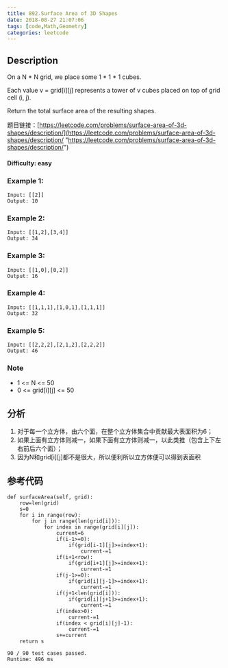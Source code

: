 ```yaml
---
title: 892.Surface Area of 3D Shapes
date: 2018-08-27 21:07:06
tags: [code,Math,Geometry]
categories: leetcode
---
```

## Description

On a N * N grid, we place some 1 * 1 * 1 cubes.

Each value v = grid[i][j] represents a tower of v cubes placed on top of grid cell (i, j).

Return the total surface area of the resulting shapes.

题目链接：[https://leetcode.com/problems/surface-area-of-3d-shapes/description/](https://leetcode.com/problems/surface-area-of-3d-shapes/description/ "https://leetcode.com/problems/surface-area-of-3d-shapes/description/")

#### Difficulty: easy

<!-- more -->

### Example 1:

    Input: [[2]]
    Output: 10

### Example 2:

    Input: [[1,2],[3,4]]
    Output: 34

### Example 3:

    Input: [[1,0],[0,2]]
    Output: 16

### Example 4:

    Input: [[1,1,1],[1,0,1],[1,1,1]]
    Output: 32

### Example 5:

    Input: [[2,2,2],[2,1,2],[2,2,2]]
    Output: 46

### Note

- 1 <= N <= 50
- 0 <= grid[i][j] <= 50

## 分析

1. 对于每一个立方体，由六个面，在整个立方体集合中贡献最大表面积为6；
2. 如果上面有立方体则减一，如果下面有立方体则减一，以此类推（包含上下左右前后六个面）；
3. 因为N和grid[i][j]都不是很大，所以便利所以立方体便可以得到表面积

## 参考代码

    def surfaceArea(self, grid):
        row=len(grid)
        s=0
        for i in range(row):
            for j in range(len(grid[i])):
                for index in range(grid[i][j]):
                    current=6
                    if(i-1>=0):
                        if(grid[i-1][j]>=index+1):
                            current-=1
                    if(i+1<row):
                        if(grid[i+1][j]>=index+1):
                            current-=1
                    if(j-1>=0):
                        if(grid[i][j-1]>=index+1):
                            current-=1
                    if(j+1<len(grid[i])):
                        if(grid[i][j+1]>=index+1):
                            current-=1
                    if(index>0):
                        current-=1
                    if(index < grid[i][j]-1):
                        current-=1
                    s+=current
        return s
	
    90 / 90 test cases passed.
	Runtime: 496 ms

